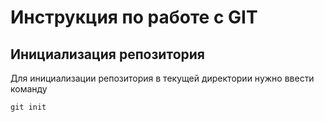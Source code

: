 # Инструкция по работе с GIT

## Инициализация репозитория

Для инициализации репозитория в текущей директории нужно ввести команду
```
git init
```